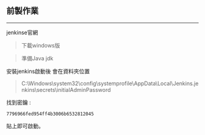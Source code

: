 ## 前製作業
---
jenkinse官網
>下載windows版

>準備Java jdk

安裝jenkins啟動後
會在資料夾位置

>C:\Windows\system32\config\systemprofile\AppData\Local\Jenkins\.jenkins\secrets\initialAdminPassword

找到密鑰 : 

    7796966fed954ff4b3006b6532812045

貼上即可啟動。
